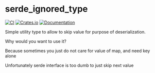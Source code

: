# serde_ignored_type

[![CI](https://github.com/DoumanAsh/serde_ignored_type/workflows/Rust/badge.svg)](https://github.com/DoumanAsh/serde_ignored_type/actions)
[![Crates.io](https://img.shields.io/crates/v/serde_ignored_type.svg)](https://crates.io/crates/serde_ignored_type)
[![Documentation](https://docs.rs/serde_ignored_type/badge.svg)](https://docs.rs/crate/serde_ignored_type/)

Simple utility type to allow to skip value for purpose of deserialization.

Why would you want to use it?

Because sometimes you just do not care for value of map, and need key alone

Unfortunately serde interface is too dumb to just skip next value
